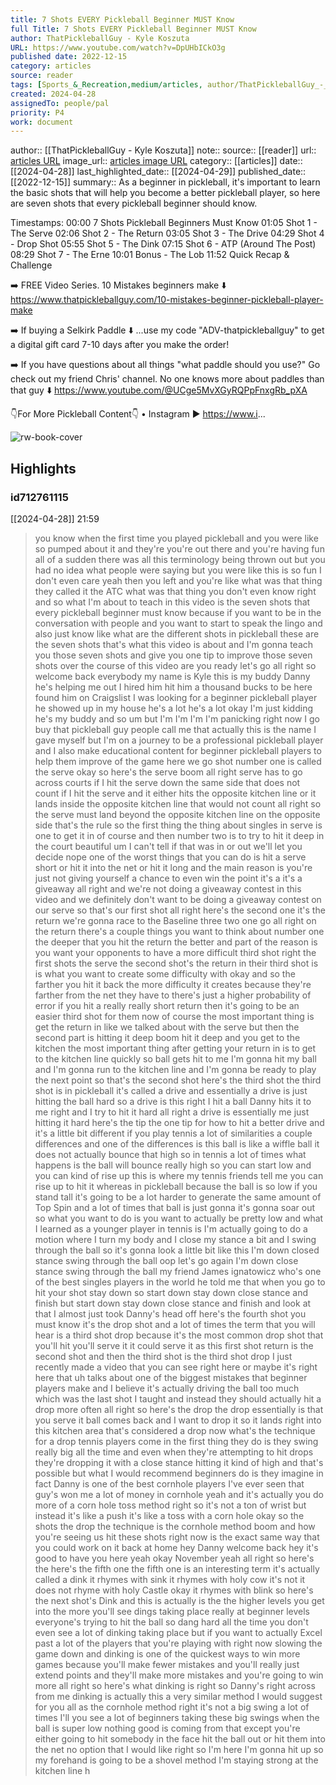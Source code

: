 ```yaml
---
title: 7 Shots EVERY Pickleball Beginner MUST Know
full Title: 7 Shots EVERY Pickleball Beginner MUST Know
author: ThatPickleballGuy - Kyle Koszuta
URL: https://www.youtube.com/watch?v=DpUHbICkO3g
published date: 2022-12-15
category: articles
source: reader
tags: [Sports_&_Recreation,medium/articles, author/ThatPickleballGuy_-_Kyle_Koszuta, reader/reader, date/2024-04-29, area/reader]
created: 2024-04-28
assignedTo: people/pal
priority: P4
work: document
---
```

author:: [[ThatPickleballGuy - Kyle Koszuta]]
note:: 
source:: [[reader]]
url:: [articles URL](https://www.youtube.com/watch?v=DpUHbICkO3g)
image_url:: [articles image URL](https://i.ytimg.com/vi/DpUHbICkO3g/maxresdefault.jpg?v=639b2a5e)
category:: [[articles]]
date:: [[2024-04-28]]
last_highlighted_date:: [[2024-04-29]]
published_date:: [[2022-12-15]]
summary:: As a beginner in pickleball, it's important to learn the basic shots that will help you become a better pickleball player, so here are seven shots that every pickleball beginner should know.

Timestamps:
00:00 7 Shots Pickleball Beginners Must Know
01:05 Shot 1 - The Serve
02:06 Shot 2 - The Return
03:05 Shot 3 - The Drive
04:29 Shot 4 - Drop Shot
05:55 Shot 5 - The Dink
07:15 Shot 6 - ATP (Around The Post)
08:29 Shot 7 - The Erne
10:01 Bonus - The Lob 
11:52 Quick Recap & Challenge

➡️ FREE Video Series. 10 Mistakes beginners make ⬇️ 
https://www.thatpickleballguy.com/10-mistakes-beginner-pickleball-player-make

➡️ If buying a Selkirk Paddle ⬇️ 
...use my code "ADV-thatpickleballguy" to get a digital gift card 7-10 days after you make the order!

➡️ If you have questions about all things "what paddle should you use?" Go check out my friend Chris' channel. No one knows more about paddles than that guy ⬇️
https://www.youtube.com/@UCge5MvXGyRQPpFnxgRb_pXA 

👇For More Pickleball Content👇
• Instagram ▶ https://www.i...


![rw-book-cover](https://i.ytimg.com/vi/DpUHbICkO3g/maxresdefault.jpg?v=639b2a5e)

## Highlights
### id712761115
[[2024-04-28]] 21:59
> you know when the first time you played pickleball and you were like so pumped about it and they're you're out there and you're having fun all of a sudden there was all this terminology being thrown out but you had no idea what people were saying but you were like this is so fun I don't even care yeah then you left and you're like what was that thing they called it the ATC what was that thing you don't even know right and so what I'm about to teach in this video is the seven shots that every pickleball beginner must know because if you want to be in the conversation with people and you want to start to speak the lingo and also just know like what are the different shots in pickleball these are the seven shots that's what this video is about and I'm gonna teach
> you those seven shots and give you one tip to improve those seven shots over the course of this video are you ready let's go all right so welcome back everybody my name is Kyle this is my buddy Danny he's helping me out I hired him hit him a thousand bucks to be here found him on Craigslist I was looking for a beginner pickleball player he showed up in my house he's a lot he's a lot okay I'm just kidding he's my buddy and so um but I'm I'm I'm I'm panicking right now I go buy that pickleball guy people call me that actually this is the name I gave myself but I'm on a journey to be a
> professional pickleball player and I also make educational content for beginner pickleball players to help them improve of the game here we go shot number one is called the serve okay so here's the serve boom all right serve has to go across courts if I hit the serve down the same side that does not count if I hit the serve and it either hits the opposite kitchen line or it lands inside the opposite kitchen line that would not count all right so the serve must land
> beyond the opposite kitchen line on the opposite side that's the rule so the first thing the thing about singles in serve is one to get it in of course and then number two is to try to hit it deep in the court beautiful um I can't tell if that was in or out we'll let you decide nope one of the worst things that you can do is hit a serve short or hit it into the net or hit it long and the main reason is you're just not giving yourself a chance to even win the point it's a it's a giveaway all right and we're not doing a
> giveaway contest in this video and we definitely don't want to be doing a giveaway contest on our serve so that's our first shot all right here's the second one it's the return we're gonna race to the Baseline three two one go all right on the return there's a couple things you want to think about number one the deeper that you hit the return the better and part of the reason is you want your opponents to have a more difficult third shot right the first shots the serve the second shot's the return in their third shot is is what you want to create some difficulty with okay and so the farther you hit it back
> the more difficulty it creates because they're farther from the net they have to there's just a higher probability of error if you hit a really really short return then it's going to be an easier third shot for them now of course the most important thing is get the return in like we talked about with the serve but then the second part is hitting it deep boom hit it deep and you get to the kitchen the most important thing after getting your return in is to get to the kitchen line quickly so ball gets hit to me I'm gonna hit my ball and I'm gonna
> run to the kitchen line and I'm gonna be ready to play the next point so that's the second shot here's the third shot the third shot is in pickleball it's called a drive and essentially a drive is just hitting the ball hard so a drive is this right I hit a ball Danny hits it to me right and I try to hit it hard all right a drive is essentially me just hitting it hard here's the tip the one tip for how to hit a better drive and it's a little bit different if you play tennis a lot of similarities a couple differences and one of the differences is this ball is like a wiffle ball it
> does not actually bounce that high so in tennis a lot of times what happens is the ball will bounce really high so you can start low and you can kind of rise up this is where my tennis friends tell me you can rise up to hit it whereas in pickleball because the ball is so low if you stand tall it's going to be a lot harder to generate the same amount of Top Spin and a lot of times that ball is just gonna it's gonna soar out so what you want to do is you want to actually be pretty low and what I learned as a younger player in tennis is I'm actually going to do a motion where I turn my body and I close my stance a bit and I swing through the
> ball so it's gonna look a little bit like this I'm down closed stance swing through the ball oop let's go again I'm down close stance swing through the ball my friend James ignatowicz who's one of the best singles players in the world he told me that when you go to hit your shot stay down so start down stay down close stance and finish but start down stay down close stance and finish and look at that I almost just took Danny's head off here's the fourth shot you must
> know it's the drop shot and a lot of times the term that you will hear is a third shot drop because it's the most common drop shot that you'll hit you'll serve it it could serve it as this first shot return is the second shot and then the third shot is the third shot drop I just recently made a video that you can see right here or maybe it's right here that uh talks about one of the biggest mistakes that beginner players make and I believe it's actually driving the ball too much which was the last shot I taught and instead they should actually hit a drop more often all right so here's the drop the drop essentially is that you serve it ball comes back and I
> want to drop it so it lands right into this kitchen area that's considered a drop now what's the technique for a drop tennis players come in the first thing they do is they swing really big all the time and even when they're attempting to hit drops they're dropping it with a close stance hitting it kind of high and that's possible but what I would recommend beginners do is they imagine in fact Danny is one of the best cornhole players I've ever seen that guy's won me a lot of money in cornhole yeah and it's actually you do more of a corn hole toss method right so it's not
> a ton of wrist but instead it's like a push it's like a toss with a corn hole okay so the shots the drop the technique is the cornhole method boom and how you're seeing us hit these shots right now is the exact same way that you could work on it back at home hey Danny welcome back hey it's good to have you here yeah okay November yeah all right so here's the here's the fifth one the fifth one is an interesting term it's actually called a dink it rhymes
> with sink it rhymes with holy cow it's not it does not rhyme with holy Castle okay it rhymes with blink so here's the next shot's Dink and this is actually is the the higher levels you get into the more you'll see dings taking place really at beginner levels everyone's trying to hit the ball so dang hard all the time you don't even see a lot of dinking taking place but if you want to actually Excel past a lot of the players that you're playing with right now slowing the game down and dinking is one of the quickest ways to win more games because you'll make fewer
> mistakes and you'll really just extend points and they'll make more mistakes and you're going to win more all right so here's what dinking is right so Danny's right across from me dinking is actually this a very similar method I would suggest for you all as the cornhole method right it's not a big swing a lot of times I'll you see a lot of beginners taking these big swings when the ball is super low nothing good is coming from that except you're either going to hit somebody in the face hit the ball out or hit them into the net no option that I would like right so I'm
> here I'm gonna hit up so my forehand is going to be a shovel method I'm staying strong at the kitchen line h


